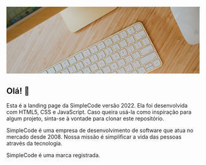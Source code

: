 ![Header](https://raw.githubusercontent.com/SimpleCodeBR/.github/main/profile/cover.jpg 'Header')

## Olá! 👋

Esta é a landing page da SimpleCode versão 2022. Ela foi desenvolvida com HTML5, CSS e JavaScript. Caso queira usá-la como inspiração para algum projeto, sinta-se à vontade para clonar este repositório.

SimpleCode é uma empresa de desenvolvimento de software que atua no mercado desde 2008. Nossa missão é simplificar a vida das pessoas através da tecnologia.

SimpleCode é uma marca registrada.
